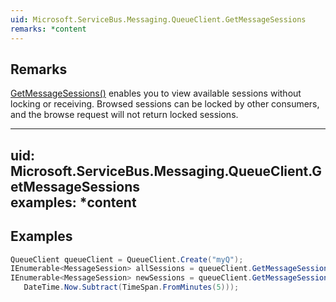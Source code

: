 ```yaml
---  
uid: Microsoft.ServiceBus.Messaging.QueueClient.GetMessageSessions  
remarks: *content  
---  
```

  
## Remarks  
 [GetMessageSessions()](assetId:///M:Microsoft.ServiceBus.Messaging.QueueClient.GetMessageSessions?qualifyHint=False&autoUpgrade=True) enables you to view available sessions without locking or receiving. Browsed sessions can be locked by other consumers, and the browse request will not return locked sessions.  
  
---  
uid: Microsoft.ServiceBus.Messaging.QueueClient.GetMessageSessions  
examples: *content  
---  
  
## Examples  
  
```c#  
QueueClient queueClient = QueueClient.Create("myQ");  
IEnumerable<MessageSession> allSessions = queueClient.GetMessageSessions();  
IEnumerable<MessageSession> newSessions = queueClient.GetMessageSessions(  
   DateTime.Now.Subtract(TimeSpan.FromMinutes(5)));  
```